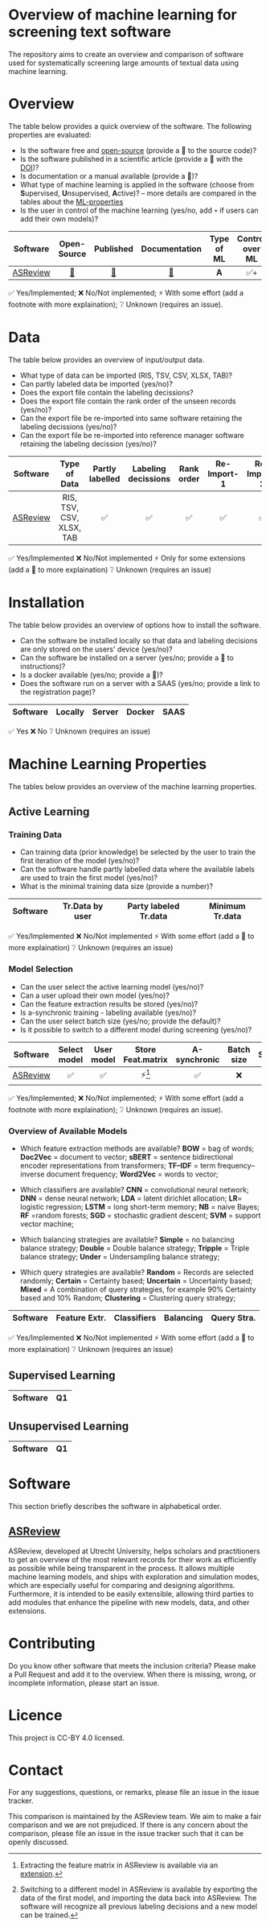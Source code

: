 # Overview of machine learning for screening text software 

The repository aims to create an overview and comparison of software used for
systematically screening large amounts of textual data using machine learning.

# Overview

The table below provides a quick overview of the software. The following
properties are evaluated:

-	Is the software free and [open-source](https://opensource.org/osd) (provide a :link: to the source code)?
-	Is the software published in a scientific article (provide a :link: with the [DOI](https://www.doi.org/))?
-	Is documentation or a manual available (provide a :link:)?
-	What type of machine learning is applied in the software (choose from **S**upervised, **U**nsupervised, **A**ctive)? – more details are compared in the tables about the [ML-properties](machine-learning-properties)
-	Is the user in control of the machine learning (yes/no, add `+` if users can add their own models)?



| Software               | Open-Source                           | Published                                           | Documentation                            | Type of ML | Control over ML     | 
|:----------------------:|:-------------------------------------:|:---------------------------------------------------:|:----------------------------------------:|:----------:|:-------------------:|
| [ASReview](#asreview)  |[:link:](https://github.com/asreview/) |[:link:](https://doi.org/10.1038/s42256-020-00287-7) |[:link:](https://asreview.readthedocs.io/)|   **A**    |:white_check_mark:`+`|

:white_check_mark: Yes/Implemented;
:x: No/Not implemented;
:zap: With some effort (add a footnote with more explaination);
:grey_question: Unknown (requires an issue).

# Data

The table below provides an overview of input/output data.

- What type of data can be imported (RIS, TSV, CSV, XLSX, TAB)?
- Can partly labeled data be imported (yes/no)?
- Does the export file contain the labeling decissions?
- Does the export file contain the rank order of the unseen records (yes/no)?
- Can the export file be re-imported into same software retaining the labeling decissions (yes/no)?
- Can the export file be re-imported into reference manager software retaining the labeling decission (yes/no)?

| Software               | Type of Data            | Partly labelled  | Labeling decissions | Rank order       | Re-Import-1      | Re-Import-2      |
|:----------------------:|:-----------------------:|:----------------:|:-------------------:|:----------------:|:----------------:|:----------------:|
| [ASReview](#asreview)  |RIS, TSV, CSV, XLSX, TAB |:white_check_mark:|:white_check_mark:   |:white_check_mark:|:white_check_mark:|:white_check_mark:|

:white_check_mark: Yes/Implemented
:x: No/Not implemented
:zap: Only for some extensions (add a :link: to more explaination)
:grey_question: Unknown (requires an issue)

# Installation

The table below provides an overview of options how to install the software.

- Can the software be installed locally so that data and labeling decisions are only stored on the users' device (yes/no)?
- Can the software be installed on a server (yes/no; provide a :link: to instructions)?
- Is a docker available (yes/no; provide a :link:)?
- Does the software run on a server with a SAAS (yes/no; provide a link to the registration page)?

| Software | Locally | Server | Docker | SAAS |
|:--------:|:-------:|:------:|:------:|:----:|


:white_check_mark: Yes
:x: No
:grey_question: Unknown (requires an issue)

# Machine Learning Properties

The tables below provides an overview of the machine learning properties.


## Active Learning

### Training Data

- Can training data (prior knowledge) be selected by the user to train the first iteration of the model (yes/no)?
- Can the software handle partly labelled data where the available labels are used to train the first model (yes/no)?
- What is the minimal training data size (provide a number)?



| Software | Tr.Data by user | Party labeled Tr.data |  Minimum Tr.data |
|:--------:|:---------------:|:---------------------:|:----------------:|


:white_check_mark: Yes/Implemented
:x: No/Not implemented
:zap: With some effort (add a :link: to more explaination)
:grey_question: Unknown (requires an issue)


### Model Selection

- Can the user select the active learning model (yes/no)?
- Can a user upload their own model (yes/no)?
- Can the feature extraction results be stored (yes/no)?
- Is a-synchronic training - labeling available (yes/no)?
- Can the user select batch size (yes/no; provide the default)?
- Is it possible to switch to a different model during screening (yes/no)?


| Software               | Select model     | User model       |  Store Feat.matrix  | A-synchronic     |Batch size |Switch   |
|:----------------------:|:----------------:|:----------------:|:-------------------:|:----------------:|:---------:|:-------:|
| [ASReview](#asreview)  |:white_check_mark:|:white_check_mark:|     :zap:[^1]       |:white_check_mark:|   :x:     |:zap:[^2]|

:white_check_mark: Yes/Implemented;
:x: No/Not implemented;
:zap: With some effort (add a footnote with more explaination);
:grey_question: Unknown (requires an issue).

[^1]: Extracting the feature matrix in ASReview is available via an [extension](https://github.com/asreview/asreview-extension-vocab-extractor). 

[^2]: Switching to a different model in ASReview is available by exporting the data of the first model, and importing the data back into ASReview. The software will recognize all previous labeling decisions and a new model can be trained. 

### Overview of Available Models

- Which  feature extraction methods are available?
**BOW** = bag of words; 
**Doc2Vec** = document to vector; 
**sBERT** = sentence bidirectional encoder representations from transformers;
**TF–IDF** = term frequency–inverse document frequency; 
**Word2Vec** = words to vector; 

- Which classifiers are available?
**CNN** = convolutional neural network;
**DNN** = dense neural network; 
**LDA** = latent dirichlet allocation; 
**LR**= logistic regression; 
**LSTM** = long short-term memory; 
**NB** = naive Bayes; 
**RF** =random forests; 
**SGD** = stochastic gradient descent;
**SVM** = support vector machine; 


- Which balancing strategies are available?
**Simple** = no balancing balance strategy;
**Double** = Double balance strategy;
**Tripple** = Triple balance strategy;
**Under** = Undersampling balance strategy;


- Which query strategies are available?
**Random** = Records are selected randomly;
**Certain** = Certainty based;
**Uncertain** = Uncertainty based;
**Mixed** = A combination of query strategies, for example 90% Certainty based and 10% Random;
**Clustering** = Clustering query strategy;



| Software | Feature Extr. | Classifiers |  Balancing  | Query Stra. |
|:--------:|:-------------:|:-----------:|:-----------:|:-----------:|


:white_check_mark: Yes/Implemented
:x: No/Not implemented
:zap: With some effort (add a :link: to more explaination)
:grey_question: Unknown (requires an issue)


## Supervised Learning

| Software | Q1          |
|:--------:|:-----------:|

## Unsupervised Learning

| Software | Q1          |
|:--------:|:-----------:|

# Software

This section briefly describes the software in alphabetical order.

## [ASReview](www.asreview.ai)

 ASReview, developed at Utrecht University, helps scholars and practitioners
 to get an overview of the most relevant records for their work as efficiently
 as possible while being transparent in the process. It allows multiple
 machine learning models, and ships with exploration and simulation modes,
 which are especially useful for comparing and designing algorithms.
 Furthermore, it is intended to be easily extensible, allowing third parties
 to add modules that enhance the pipeline with new models, data, and other
 extensions.

# Contributing

Do you know other software that meets the inclusion criteria? Please make a
Pull Request and add it to the overview. When there is missing, wrong, or
incomplete information, please start an issue. 

# Licence

This project is CC-BY 4.0 licensed.

# Contact

For any suggestions, questions, or remarks, please file an issue in the issue tracker.

This comparison is maintained by the ASReview team. We aim to make a fair comparison and we are not prejudiced. If there is any concern about the comparison, please file an issue in the issue tracker such that it can be openly discussed. 


